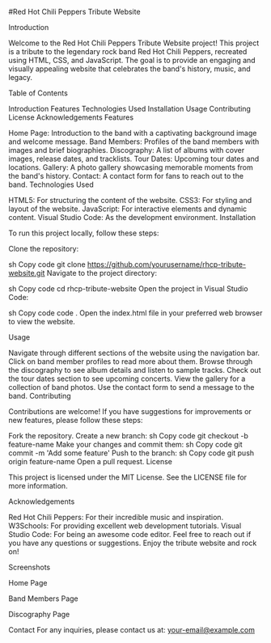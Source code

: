 #Red Hot Chili Peppers Tribute Website

Introduction

Welcome to the Red Hot Chili Peppers Tribute Website project! This project is a tribute to the legendary rock band Red Hot Chili Peppers, recreated using HTML, CSS, and JavaScript. The goal is to provide an engaging and visually appealing website that celebrates the band's history, music, and legacy.

Table of Contents

Introduction
Features
Technologies Used
Installation
Usage
Contributing
License
Acknowledgements
Features

Home Page: Introduction to the band with a captivating background image and welcome message.
Band Members: Profiles of the band members with images and brief biographies.
Discography: A list of albums with cover images, release dates, and tracklists.
Tour Dates: Upcoming tour dates and locations.
Gallery: A photo gallery showcasing memorable moments from the band's history.
Contact: A contact form for fans to reach out to the band.
Technologies Used

HTML5: For structuring the content of the website.
CSS3: For styling and layout of the website.
JavaScript: For interactive elements and dynamic content.
Visual Studio Code: As the development environment.
Installation

To run this project locally, follow these steps:

Clone the repository:

sh
Copy code
git clone https://github.com/yourusername/rhcp-tribute-website.git
Navigate to the project directory:

sh
Copy code
cd rhcp-tribute-website
Open the project in Visual Studio Code:

sh
Copy code
code .
Open the index.html file in your preferred web browser to view the website.

Usage

Navigate through different sections of the website using the navigation bar.
Click on band member profiles to read more about them.
Browse through the discography to see album details and listen to sample tracks.
Check out the tour dates section to see upcoming concerts.
View the gallery for a collection of band photos.
Use the contact form to send a message to the band.
Contributing

Contributions are welcome! If you have suggestions for improvements or new features, please follow these steps:

Fork the repository.
Create a new branch:
sh
Copy code
git checkout -b feature-name
Make your changes and commit them:
sh
Copy code
git commit -m 'Add some feature'
Push to the branch:
sh
Copy code
git push origin feature-name
Open a pull request.
License

This project is licensed under the MIT License. See the LICENSE file for more information.

Acknowledgements

Red Hot Chili Peppers: For their incredible music and inspiration.
W3Schools: For providing excellent web development tutorials.
Visual Studio Code: For being an awesome code editor.
Feel free to reach out if you have any questions or suggestions. Enjoy the tribute website and rock on!

Screenshots

Home Page


Band Members Page


Discography Page

Contact
For any inquiries, please contact us at: your-email@example.com

